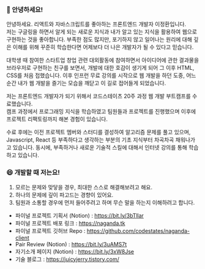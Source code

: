 ### 👋 안녕하세요! 
안녕하세요. 리액트와 자바스크립트를 좋아하는 프론트엔드 개발자 이정환입니다.</br>
저는 구글링을 하면서 알게 되는 새로운 지식과 내가 알고 있는 지식을 활용하여 웹으로 구현하는 것을 좋아합니다. 
부족한 점도 많지만, 포기하지 않고 일어나는 원리에 대해 깊은 이해를 위해 꾸준히 학습한다면 어제보다 더 나은 개발자가 될 수 있다고 믿습니다.
</br>

대학생 때 참여한 스타트업 창업 관련 대외활동에 참여하면서 아이디어에 관한 결과물을 브라우저로 구현하는 친구를 보면서, 개발에 대한 호감이 생기게 되어 그 이후 HTML, CSS를 처음 접했습니다. 이후 인프런 무료 강의를 시작으로 웹 개발을 하던 도중, 어느 순간 내가 웹 개발을 즐기는 모습을 깨닫고 이 길로 접어들게 되었습니다.
</br>

저는 프론트엔드 개발자가 되기 위해서 코드스테이츠 20주 과정 웹 개발 부트캠프를 수료했습니다. </br>
캠프 과정에서 프로그래밍 지식을 학습하였고 팀원들과 프로젝트를 진행했으며 이후에 프로젝트 리팩토링까지 해본 경험이 있습니다.
</br>

수료 후에는 이전 프로젝트 멤버와 스터디를 결성하여 알고리즘 문제를 풀고 있으며, Javascript, React 등 부족하다고 생각하는 부분의 기초 지식부터 차곡차곡 채워나가고 있습니다.
동시에, 부족하거나 새로운 기술적 스킬에 대해서 인터넷 강의를 통해 학습하고 있습니다.
</br>

### 😄  개발할 때 저는요!
1. 모르는 문제와 맞닿을 경우, 최대한 스스로 해결해보려고 해요. </br>
2. 하나의 문제에 깊이 파고드는 경향이 있어요. </br>
3. 팀원과 소통할 경우에 먼저 들어주려고 하며 무슨 말을 하는지 이해하려고 합니다.  </br>

- 파이널 프로젝트 기획서 (Notion) : https://bit.ly/3bTllar
- 파이널 프로젝트 배포 링크 : https://naganda.tk
- 파이널 프로젝트 깃허브 Repo : https://github.com/codestates/naganda-client
- Pair Review (Notion) : https://bit.ly/3uAMS7t
- 자기소개 페이지 (Notion) : https://bit.ly/3xW8Jse
- 기술 블로그 : https://juicyjerry.tistory.com/


<!--
**JuicyJerry/JuicyJerry** is a ✨ _special_ ✨ repository because its `README.md` (this file) appears on your GitHub profile.

Here are some ideas to get you started:

- 🔭 I’m currently working on ...
- 🌱 I’m currently learning ...
- 👯 I’m looking to collaborate on ...
- 🤔 I’m looking for help with ...
- 💬 Ask me about ...
- 📫 How to reach me: ...
- 😄 Pronouns: ...
- ⚡ Fun fact: ...
-->
